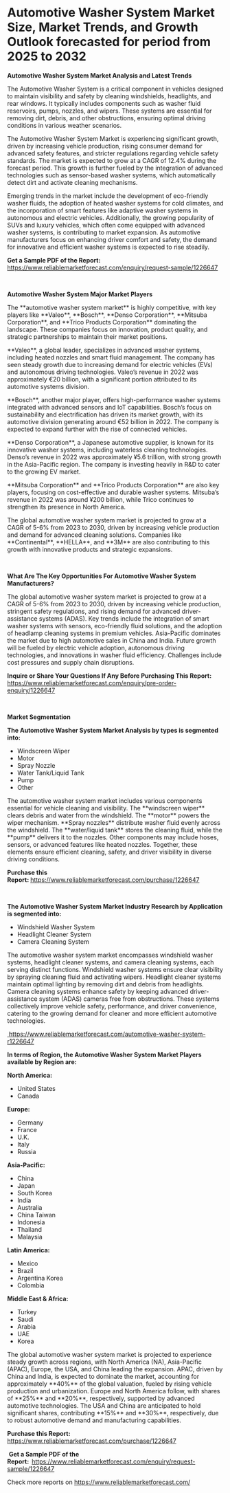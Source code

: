 <p><h1>Automotive Washer System Market Size, Market Trends, and Growth Outlook forecasted for period from 2025 to 2032</h1></p><p><strong>Automotive Washer System Market Analysis and Latest Trends</strong></p>
<p><p>The Automotive Washer System is a critical component in vehicles designed to maintain visibility and safety by cleaning windshields, headlights, and rear windows. It typically includes components such as washer fluid reservoirs, pumps, nozzles, and wipers. These systems are essential for removing dirt, debris, and other obstructions, ensuring optimal driving conditions in various weather scenarios.</p><p>The Automotive Washer System Market is experiencing significant growth, driven by increasing vehicle production, rising consumer demand for advanced safety features, and stricter regulations regarding vehicle safety standards. The market is expected to grow at a CAGR of 12.4% during the forecast period. This growth is further fueled by the integration of advanced technologies such as sensor-based washer systems, which automatically detect dirt and activate cleaning mechanisms.</p><p>Emerging trends in the market include the development of eco-friendly washer fluids, the adoption of heated washer systems for cold climates, and the incorporation of smart features like adaptive washer systems in autonomous and electric vehicles. Additionally, the growing popularity of SUVs and luxury vehicles, which often come equipped with advanced washer systems, is contributing to market expansion. As automotive manufacturers focus on enhancing driver comfort and safety, the demand for innovative and efficient washer systems is expected to rise steadily.</p></p>
<p><strong>Get a Sample PDF of the Report:&nbsp;</strong> <a href="https://www.reliablemarketforecast.com/enquiry/request-sample/1226647?utm_campaign=1167&utm_medium=2&utm_source=Github&utm_content=ia&utm_term=23012025&utm_id=automotive-washer-system">https://www.reliablemarketforecast.com/enquiry/request-sample/1226647</a></p>
<p>&nbsp;</p>
<p><strong>Automotive Washer System Major Market Players</strong></p>
<p><p>The **automotive washer system market** is highly competitive, with key players like **Valeo**, **Bosch**, **Denso Corporation**, **Mitsuba Corporation**, and **Trico Products Corporation** dominating the landscape. These companies focus on innovation, product quality, and strategic partnerships to maintain their market positions.</p><p>**Valeo**, a global leader, specializes in advanced washer systems, including heated nozzles and smart fluid management. The company has seen steady growth due to increasing demand for electric vehicles (EVs) and autonomous driving technologies. Valeo’s revenue in 2022 was approximately €20 billion, with a significant portion attributed to its automotive systems division.</p><p>**Bosch**, another major player, offers high-performance washer systems integrated with advanced sensors and IoT capabilities. Bosch’s focus on sustainability and electrification has driven its market growth, with its automotive division generating around €52 billion in 2022. The company is expected to expand further with the rise of connected vehicles.</p><p>**Denso Corporation**, a Japanese automotive supplier, is known for its innovative washer systems, including waterless cleaning technologies. Denso’s revenue in 2022 was approximately ¥5.6 trillion, with strong growth in the Asia-Pacific region. The company is investing heavily in R&D to cater to the growing EV market.</p><p>**Mitsuba Corporation** and **Trico Products Corporation** are also key players, focusing on cost-effective and durable washer systems. Mitsuba’s revenue in 2022 was around ¥200 billion, while Trico continues to strengthen its presence in North America.</p><p>The global automotive washer system market is projected to grow at a CAGR of 5-6% from 2023 to 2030, driven by increasing vehicle production and demand for advanced cleaning solutions. Companies like **Continental**, **HELLA**, and **3M** are also contributing to this growth with innovative products and strategic expansions.</p></p>
<p>&nbsp;</p>
<p><strong>What Are The Key Opportunities For Automotive Washer System Manufacturers?</strong></p>
<p><p>The global automotive washer system market is projected to grow at a CAGR of 5-6% from 2023 to 2030, driven by increasing vehicle production, stringent safety regulations, and rising demand for advanced driver-assistance systems (ADAS). Key trends include the integration of smart washer systems with sensors, eco-friendly fluid solutions, and the adoption of headlamp cleaning systems in premium vehicles. Asia-Pacific dominates the market due to high automotive sales in China and India. Future growth will be fueled by electric vehicle adoption, autonomous driving technologies, and innovations in washer fluid efficiency. Challenges include cost pressures and supply chain disruptions.</p></p>
<p><strong>Inquire or Share Your Questions If Any Before Purchasing This Report:</strong> <a href="https://www.reliablemarketforecast.com/enquiry/pre-order-enquiry/1226647?utm_campaign=1167&utm_medium=2&utm_source=Github&utm_content=ia&utm_term=23012025&utm_id=automotive-washer-system">https://www.reliablemarketforecast.com/enquiry/pre-order-enquiry/1226647</a></p>
<p>&nbsp;</p>
<p><strong>Market Segmentation</strong></p>
<p><strong>The Automotive Washer System Market Analysis by types is segmented into:</strong></p>
<p><ul><li>Windscreen Wiper</li><li>Motor</li><li>Spray Nozzle</li><li>Water Tank/Liquid Tank</li><li>Pump</li><li>Other</li></ul></p>
<p><p>The automotive washer system market includes various components essential for vehicle cleaning and visibility. The **windscreen wiper** clears debris and water from the windshield. The **motor** powers the wiper mechanism. **Spray nozzles** distribute washer fluid evenly across the windshield. The **water/liquid tank** stores the cleaning fluid, while the **pump** delivers it to the nozzles. Other components may include hoses, sensors, or advanced features like heated nozzles. Together, these elements ensure efficient cleaning, safety, and driver visibility in diverse driving conditions.</p></p>
<p><strong>Purchase this Report:&nbsp;</strong><a href="https://www.reliablemarketforecast.com/purchase/1226647?utm_campaign=1167&utm_medium=2&utm_source=Github&utm_content=ia&utm_term=23012025&utm_id=automotive-washer-system">https://www.reliablemarketforecast.com/purchase/1226647</a></p>
<p>&nbsp;</p>
<p><strong>The Automotive Washer System Market Industry Research by Application is segmented into:</strong></p>
<p><ul><li>Windshield Washer System</li><li>Headlight Cleaner System</li><li>Camera Cleaning System</li></ul></p>
<p><p>The automotive washer system market encompasses windshield washer systems, headlight cleaner systems, and camera cleaning systems, each serving distinct functions. Windshield washer systems ensure clear visibility by spraying cleaning fluid and activating wipers. Headlight cleaner systems maintain optimal lighting by removing dirt and debris from headlights. Camera cleaning systems enhance safety by keeping advanced driver-assistance system (ADAS) cameras free from obstructions. These systems collectively improve vehicle safety, performance, and driver convenience, catering to the growing demand for cleaner and more efficient automotive technologies.</p></p>
<p><a href="https://www.reliablemarketforecast.com/automotive-washer-system-r1226647?utm_campaign=1167&utm_medium=2&utm_source=Github&utm_content=ia&utm_term=23012025&utm_id=automotive-washer-system">&nbsp;https://www.reliablemarketforecast.com/automotive-washer-system-r1226647</a></p>
<p><strong>In terms of Region, the Automotive Washer System Market Players available by Region are:</strong></p>
<p>
    <p> <strong> North America: </strong>
        <ul>
            <li>United States</li>
            <li>Canada</li>
        </ul>
        </p> 
    <p> <strong> Europe: </strong>
        <ul>
            <li>Germany</li>
            <li>France</li>
            <li>U.K.</li>
            <li>Italy</li>
            <li>Russia</li>
        </ul>
        </p> 
    <p> <strong> Asia-Pacific: </strong>
        <ul>
            <li>China</li>
            <li>Japan</li>
            <li>South Korea</li>
            <li>India</li>
            <li>Australia</li>
            <li>China Taiwan</li>
            <li>Indonesia</li>
            <li>Thailand</li>
            <li>Malaysia</li>
        </ul>
        </p> 
    <p> <strong> Latin America: </strong>
        <ul>
            <li>Mexico</li>
            <li>Brazil</li>
            <li>Argentina Korea</li>
            <li>Colombia</li>
        </ul>
        </p> 
    <p> <strong> Middle East & Africa: </strong>
        <ul>
            <li>Turkey</li>
            <li>Saudi</li>
            <li>Arabia</li>
            <li>UAE</li>
            <li>Korea</li>
        </ul>
    </p>
    </p>
<p><p>The global automotive washer system market is projected to experience steady growth across regions, with North America (NA), Asia-Pacific (APAC), Europe, the USA, and China leading the expansion. APAC, driven by China and India, is expected to dominate the market, accounting for approximately **40%** of the global valuation, fueled by rising vehicle production and urbanization. Europe and North America follow, with shares of **25%** and **20%**, respectively, supported by advanced automotive technologies. The USA and China are anticipated to hold significant shares, contributing **15%** and **30%**, respectively, due to robust automotive demand and manufacturing capabilities.</p></p>
<p><strong>Purchase this Report: </strong><a href="https://www.reliablemarketforecast.com/purchase/1226647?utm_campaign=1167&utm_medium=2&utm_source=Github&utm_content=ia&utm_term=23012025&utm_id=automotive-washer-system">https://www.reliablemarketforecast.com/purchase/1226647</a></p>
<p>&nbsp;<strong>Get a Sample PDF of the Report:&nbsp;&nbsp;</strong><a href="https://www.reliablemarketforecast.com/enquiry/request-sample/1226647?utm_campaign=1167&utm_medium=2&utm_source=Github&utm_content=ia&utm_term=23012025&utm_id=automotive-washer-system">https://www.reliablemarketforecast.com/enquiry/request-sample/1226647</a></p>
<p><strong></strong></p>
<p>Check more reports on <a href="https://www.reliablemarketforecast.com/?utm_campaign=1167&utm_medium=2&utm_source=Github&utm_content=ia&utm_term=23012025&utm_id=automotive-washer-system">https://www.reliablemarketforecast.com/</a></p>
